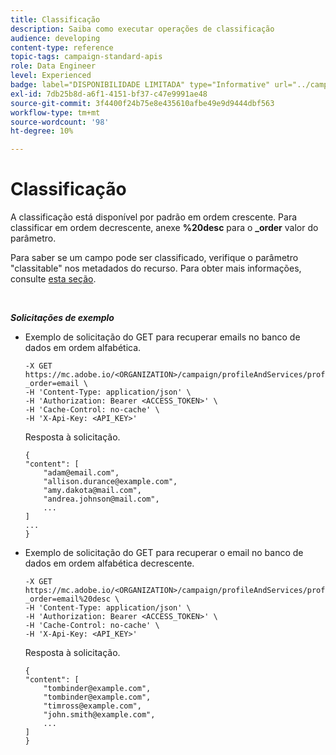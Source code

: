 ```yaml
---
title: Classificação
description: Saiba como executar operações de classificação
audience: developing
content-type: reference
topic-tags: campaign-standard-apis
role: Data Engineer
level: Experienced
badge: label="DISPONIBILIDADE LIMITADA" type="Informative" url="../campaign-standard-migration-home.md" tooltip="Restrito a usuários migrados do Campaign Standard"
exl-id: 7db25b8d-a6f1-4151-bf37-c47e9991ae48
source-git-commit: 3f4400f24b75e8e435610afbe49e9d9444dbf563
workflow-type: tm+mt
source-wordcount: '98'
ht-degree: 10%

---
```


# Classificação

A classificação está disponível por padrão em ordem crescente. Para classificar em ordem decrescente, anexe **%20desc** para o **_order** valor do parâmetro.

Para saber se um campo pode ser classificado, verifique o parâmetro &quot;classitable&quot; nos metadados do recurso. Para obter mais informações, consulte [esta seção](metadata-mechanism.md).

<br/>

***Solicitações de exemplo***

* Exemplo de solicitação do GET para recuperar emails no banco de dados em ordem alfabética.

  ```
  -X GET https://mc.adobe.io/<ORGANIZATION>/campaign/profileAndServices/profile/email?_order=email \
  -H 'Content-Type: application/json' \
  -H 'Authorization: Bearer <ACCESS_TOKEN>' \
  -H 'Cache-Control: no-cache' \
  -H 'X-Api-Key: <API_KEY>'
  ```

  Resposta à solicitação.

  ```
  {
  "content": [
      "adam@email.com",
      "allison.durance@example.com",
      "amy.dakota@mail.com",
      "andrea.johnson@mail.com",
      ...
  ]
  ...
  }
  ```

* Exemplo de solicitação do GET para recuperar o email no banco de dados em ordem alfabética decrescente.

  ```
  -X GET https://mc.adobe.io/<ORGANIZATION>/campaign/profileAndServices/profile/email?_order=email%20desc \
  -H 'Content-Type: application/json' \
  -H 'Authorization: Bearer <ACCESS_TOKEN>' \
  -H 'Cache-Control: no-cache' \
  -H 'X-Api-Key: <API_KEY>'
  ```

  Resposta à solicitação.

  ```
  {
  "content": [
      "tombinder@example.com",
      "tombinder@example.com",
      "timross@example.com",
      "john.smith@example.com",
      ...
  ]
  }
  ```
